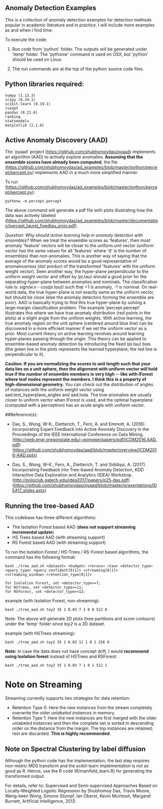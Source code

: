 Anomaly Detection Examples
--------------------------
This is a collection of anomaly detection examples for detection methods popular in academic literature and in practice. I will include more examples as and when I find time.

To execute the code:

1. Run code from 'python' folder. The outputs will be generated under 'temp' folder. The 'pythonw' command is used on OSX, but 'python' should be used on Linux.

2. The run commands are at the top of the python source code files.


Python libraries required:
--------------------------
    numpy (1.13.3)
    scipy (0.19.1)
    scikit-learn (0.19.1)
    cvxopt
    pandas (0.21.0)
    ranking
    statsmodels
    matplotlib (2.1.0)


Active Anomaly Discovery (AAD)
------------------------------
The 'pyaad' project (https://github.com/shubhomoydas/pyaad) implements an algorithm (AAD) to actively explore anomalies. **Assuming that the ensemble scores have already been computed**, the file (https://github.com/shubhomoydas/ad_examples/blob/master/python/percept/percept.py) implements AAD in a much more simplified manner.

To run (https://github.com/shubhomoydas/ad_examples/blob/master/python/percept/percept.py):

    pythonw -m percept.percept

The above command will generate a pdf file with plots illustrating how the data was actively labeled (https://github.com/shubhomoydas/ad_examples/blob/master/documentation/percept_taurel_fixedtau_prior.pdf).

*Question: Why should active learning help in anomaly detection with ensembles?* When we treat the ensemble scores as 'features', then most anomaly 'feature' vectors will be closer to the uniform unit vector (uniform vector has the same values for all 'features' where 'd' is the number of ensembles) than non-anomalies. This is another way of saying that the average of the anomaly scores would be a good representative of anomalousness (dot product of the transformed 'features' with the uniform weight vector). Seen another way, the hyper-plane perpendicular to the uniform weight vector and offset by (pi.tau) should a good prior for the separating hyper-plane between anomalies and nominals. The classification rule is: *sign(w.x - cos(pi.tau))* such that +1 is anomaly, -1 is nominal. On real-world data, the true hyper-plane is not exactly same as the uniform vector, but should be close (else the anomaly detectors forming the ensemble are poor). AAD is basically trying to find this true hyper-plane by solving a large-margin classification problem. The example 'percept.percept' illustrates this where we have true anomaly distribution (red points in the plots) at a slight angle from the uniform weights. With active learning, the true anomaly region on the unit sphere (centered around blue line) can be discovered in a more efficient manner if we set the uniform vector as a prior. Most current theory on active learning revolves around learning hyper-planes passing through the origin. This theory can be applied to ensemble-based anomaly detection by introducing the fixed (pi.tau) bias (the green line in the plots represents the learned hyperplane; the red line is perpendicular to it).

**Caution: If you are normalizing the scores to unit length such that your data lies on a unit sphere, then the alignment with uniform vector will hold true if the number of ensemble members is very high -- like with IForest where leaf nodes represent the members. I think this is a property of high-dimensional geometry.** You can check out the distribution of angles of instances with the uniform weight vector using aad.test_hyperplane_angles and aad.loda. The true anomalies are usually closer to uniform vector when IForest is used, and the optimal hyperplane (computed with a perceptron) has an acute angle with uniform vector.


##Reference(s):
  - Das, S., Wong, W-K., Dietterich, T., Fern, A. and Emmott, A. (2016). Incorporating Expert Feedback into Active Anomaly Discovery in the Proceedings of the IEEE International Conference on Data Mining. (http://web.engr.oregonstate.edu/~wongwe/papers/pdf/ICDM2016.AAD.pdf)
  (https://github.com/shubhomoydas/aad/blob/master/overview/ICDM2016-AAD.pptx)

  - Das, S., Wong, W-K., Fern, A., Dietterich, T. and Siddiqui, A. (2017). Incorporating Feedback into Tree-based Anomaly Detection, KDD Interactive Data Exploration and Analytics (IDEA) Workshop.
  (http://poloclub.gatech.edu/idea2017/papers/p25-das.pdf)
  (https://github.com/shubhomoydas/pyaad/blob/master/presentations/IDEA17_slides.pptx)


Running the tree-based AAD
--------------------------
This codebase has three different algorithms:
  - The Isolation Forest based AAD (**does not support streaming incremental update**)
  - HS Trees based AAD (with streaming support)
  - RS Forest based AAD (with streaming support)

To run the Isolation Forest / HS-Trees / RS-Forest based algorithms, the command has the following format:

    bash ./tree_aad.sh <dataset> <budget> <reruns> <tau> <detector_type> <query_type> <query_confident[0|1]> <streaming[0|1]> <streaming_window> <retention_type[0|1]>

    for Isolation Forest, set <detector_type>=7; 
    for HSTrees, set <detector_type>=11;
    for RSForest, set <detector_type>=12;

example (with Isolation Forest, non-streaming):

    bash ./tree_aad.sh toy2 35 1 0.03 7 1 0 0 512 0

Note: The above will generate 2D plots (tree partitions and score contours) under the 'temp' folder since <i>toy2</i> is a 2D dataset.

example (with HSTrees streaming):

    bash ./tree_aad.sh toy2 35 1 0.03 11 1 0 1 256 0

**Note:** In case the data does not have concept drift, I would **recommend using Isolation forest** instead of HSTrees and RSForest:

    bash ./tree_aad.sh toy2 35 1 0.03 7 1 0 1 512 1


# Note on Streaming
Streaming currently supports two strategies for data retention:
  - Retention Type 0: Here the new instances from the stream completely overwrite the older *unlabeled instances* in memory.
  - Retention Type 1: Here the new instances are first merged with the older unlabeled instances and then the complete set is sorted in descending order on the distance from the margin. The top instances are retained; rest are discarded. **This is highly recommended.**


Note on Spectral Clustering by label diffusion
----------------------------------------------
Although the python code has the implementation, the last step requires non-metric MDS transform and the scikit-learn implementation is not as good as R. Hence, use the R code (R/manifold_learn.R) for generating the transformed output.

For details, refer to:
Supervised and Semi-supervised Approaches Based on Locally-Weighted Logistic Regression by Shubhomoy Das, Travis Moore, Weng-keen Wong, Simone Stumpf, Ian Oberst, Kevin Mcintosh, Margaret Burnett, Artificial Intelligence, 2013.

